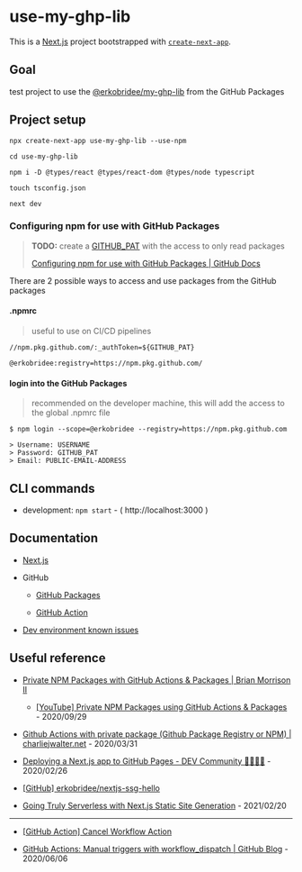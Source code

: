 # use-my-ghp-lib

This is a [Next.js](https://nextjs.org/) project bootstrapped with [`create-next-app`](https://github.com/vercel/next.js/tree/canary/packages/create-next-app).

## Goal

test project to use the [@erkobridee/my-ghp-lib](https://github.com/erkobridee/my-ghp-lib) from the GitHub Packages

## Project setup

```
npx create-next-app use-my-ghp-lib --use-npm

cd use-my-ghp-lib

npm i -D @types/react @types/react-dom @types/node typescript

touch tsconfig.json

next dev
```

### Configuring npm for use with GitHub Packages

> **TODO:** create a [GITHUB_PAT](https://docs.github.com/en/github/authenticating-to-github/creating-a-personal-access-token) with the access to only read packages
>
> [Configuring npm for use with GitHub Packages | GitHub Docs](https://docs.github.com/en/packages/guides/configuring-npm-for-use-with-github-packages)

There are 2 possible ways to access and use packages from the GitHub packages

#### .npmrc

> useful to use on CI/CD pipelines

```
//npm.pkg.github.com/:_authToken=${GITHUB_PAT}

@erkobridee:registry=https://npm.pkg.github.com/
```

#### login into the GitHub Packages

> recommended on the developer machine, this will add the access to the global .npmrc file

```
$ npm login --scope=@erkobridee --registry=https://npm.pkg.github.com

> Username: USERNAME
> Password: GITHUB_PAT
> Email: PUBLIC-EMAIL-ADDRESS

```

## CLI commands

- development: `npm start` - ( http://localhost:3000 )

## Documentation

- [Next.js](docs/nextjs.md)

- GitHub

  - [GitHub Packages](docs/github-packages.md)

  - [GitHub Action](docs/github-actions.md)

- [Dev environment known issues](docs/dev-env-known-issues.md)

## Useful reference

- [Private NPM Packages with GitHub Actions & Packages | Brian Morrison II](https://brianmorrison.me/blog/private-npm-packages-with-github-actions-&-packages/)

  - [[YouTube] Private NPM Packages using GitHub Actions & Packages](https://www.youtube.com/watch?v=7CNC0QBCY-Y) - 2020/09/29

- [Github Actions with private package (Github Package Registry or NPM) | charliejwalter.net](https://charliejwalter.net/github-actions-with-private-package-github-package-registry-or-npm/) - 2020/03/31

- [Deploying a Next.js app to GitHub Pages - DEV Community 👩‍💻👨‍💻](https://dev.to/jameswallis/deploying-a-next-js-app-to-github-pages-24pn) - 2020/02/26

- [[GitHub] erkobridee/nextjs-ssg-hello](https://github.com/erkobridee/nextjs-ssg-hello)

- [Going Truly Serverless with Next.js Static Site Generation](https://zzzachzzz.github.io/blog/going-truly-serverless-with-nextjs-static-site-generation) - 2021/02/20

---

- [[GitHub Action] Cancel Workflow Action](https://github.com/marketplace/actions/cancel-workflow-action)

- [GitHub Actions: Manual triggers with workflow_dispatch | GitHub Blog](https://github.blog/changelog/2020-07-06-github-actions-manual-triggers-with-workflow_dispatch/) - 2020/06/06
